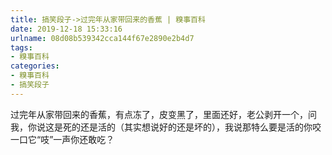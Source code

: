 ```yaml
---
title: 搞笑段子->过完年从家带回来的香蕉 | 糗事百科
date: 2019-12-18 15:33:16
urlname: 08d08b539342cca144f67e2890e2b4d7
tags: 
- 糗事百科
categories:
- 糗事百科
- 搞笑段子
---
```

过完年从家带回来的香蕉，有点冻了，皮变黑了，里面还好，老公剥开一个，问我，你说这是死的还是活的（其实想说好的还是坏的），我说那特么要是活的你咬一口它“吱”一声你还敢吃？


